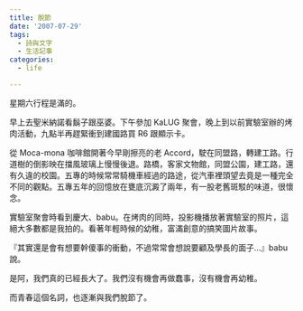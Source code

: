```yaml
---
title: 脫節
date: '2007-07-29'
tags:
  - 詩與文字
  - 生活記事
categories:
  - life

---
```

星期六行程是滿的。  
  
早上去聖米納諾看鬍子跟巫婆。下午參加 KaLUG 聚會，晚上到以前實驗室辦的烤肉活動，九點半再趕緊衝到建國路買 R6 跟顯示卡。  
  
從 Moca-mona 咖啡館開著今早剛擦亮的老 Accord，駛在同盟路，轉建工路。行道樹的倒影映在擋風玻璃上慢慢後退。路橋，客家文物館，同盟公園，建工路，還有久違的校園。五專的時候常常騎機車經過的路途，從汽車裡頭望去竟是一種完全不同的觀點。五專五年的回憶放在甕底沉澱了兩年，有一股老舊斑駁的味道，很懷念。  
  
實驗室聚會時看到慶大、babu。在烤肉的同時，投影機播放著實驗室的照片，這絕大多數都是我拍的。看著年輕時候的幼稚，富滿創意的搞笑圖片故事。  
  
『其實還是會有想要幹傻事的衝動，不過常常會想說要顧及學長的面子…』babu 說。  
  
是阿，我們真的已經長大了。我們沒有機會再做蠢事，沒有機會再幼稚。  
  
而青春這個名詞，也逐漸與我們脫節了。